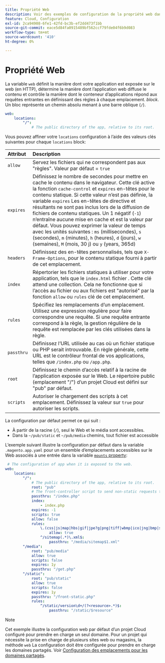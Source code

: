 ```yaml
---
title: Propriété Web
description: Voir des exemples de configuration de la propriété web dans la section [!DNL Commerce] fichier de configuration de l’application.
feature: Cloud, Configuration
exl-id: 2ca94908-6fe1-42fd-bc3b-ef2dd473f1bb
source-git-commit: eace5d84fa0915489bf562ccf79fde04f6b9d083
workflow-type: tm+mt
source-wordcount: '410'
ht-degree: 0%

---
```


# Propriété Web

La variable `web` définit la manière dont votre application est exposée sur le web (en HTTP), détermine la manière dont l’application web diffuse le contenu et contrôle la manière dont le conteneur d’applications répond aux requêtes entrantes en définissant des règles à chaque emplacement. _block_. Un bloc représente un chemin absolu menant à une barre oblique (`/`).

```yaml
web:
    locations:
        "/":
            # The public directory of the app, relative to its root.
```

Vous pouvez affiner votre `locations` configuration à l’aide des valeurs clés suivantes pour chaque `locations` block:

| Attribut | Description |
| :--- | :--- |
| `allow` | Servez les fichiers qui ne correspondent pas aux &quot;règles&quot;. Valeur par défaut = `true` |
| `expires` | Définissez le nombre de secondes pour mettre en cache le contenu dans le navigateur. Cette clé active la fonction `cache-control` et `expires` en-têtes pour le contenu statique. Si cette valeur n’est pas définie, la variable `expires` Les en-têtes de directive et résultants ne sont pas inclus lors de la diffusion de fichiers de contenu statiques. Un 1 négatif (`-1`) n’entraîne aucune mise en cache et est la valeur par défaut. Vous pouvez exprimer la valeur de temps avec les unités suivantes :  `ms` (millisecondes), `s` (secondes), `m` (minutes), `h` (heures), `d` (jours), `w` (semaines), `M` (mois, 30 j) ou `y` (years, 365d) |
| `headers` | Définissez des en-têtes personnalisés, tels que `X-Frame-Options`, pour le contenu statique fourni à partir de cet emplacement. |
| `index` | Répertorier les fichiers statiques à utiliser pour votre application, tels que le `index.html` fichier . Cette clé attend une collection. Cela ne fonctionne que si l’accès au fichier ou aux fichiers est &quot;autorisé&quot; par la fonction `allow` ou `rules` clé de cet emplacement. |
| `rules` | Spécifiez les remplacements d’un emplacement. Utilisez une expression régulière pour faire correspondre une requête. Si une requête entrante correspond à la règle, la gestion régulière de la requête est remplacée par les clés utilisées dans la règle. |
| `passthru` | Définissez l’URL utilisée au cas où un fichier statique ou PHP serait introuvable. En règle générale, cette URL est le contrôleur frontal de vos applications, telles que `/index.php` ou `/app.php`. |
| `root` | Définissez le chemin d’accès relatif à la racine de l’application exposée sur le Web. Le répertoire public (emplacement &quot;/&quot;) d’un projet Cloud est défini sur &quot;pub&quot; par défaut. |
| `scripts` | Autoriser le chargement des scripts à cet emplacement. Définissez la valeur sur `true` pour autoriser les scripts. |

La configuration par défaut permet ce qui suit :

- À partir de la racine (`/`), seul le Web et le média sont accessibles.
- Dans la `~/pub/static` et `~/pub/media` chemins, tout fichier est accessible

L’exemple suivant illustre la configuration par défaut dans la variable `.magento.app.yaml` pour un ensemble d’emplacements accessibles sur le Web associés à une entrée dans la variable  [`mounts` property](properties.md#mounts):

```yaml
 # The configuration of app when it is exposed to the web.
web:
    locations:
        "/":
            # The public directory of the app, relative to its root.
            root: "pub"
            # The front-controller script to send non-static requests to.
            passthru: "/index.php"
            index:
                - index.php
            expires: -1
            scripts: true
            allow: false
            rules:
                \.(css|js|map|hbs|gif|jpe?g|png|tiff|wbmp|ico|jng|bmp|svgz|midi?|mp?ga|mp2|mp3|m4a|ra|weba|3gpp?|mp4|mpe?g|mpe|ogv|mov|webm|flv|mng|asx|asf|wmv|avi|ogx|swf|jar|ttf|eot|woff|otf|html?)$:
                    allow: true
                ^/sitemap(.*)\.xml$:
                    passthru: "/media/sitemap$1.xml"
        "/media":
            root: "pub/media"
            allow: true
            scripts: false
            expires: 1y
            passthru: "/get.php"
        "/static":
            root: "pub/static"
            allow: true
            scripts: false
            expires: 1y
            passthru: "/front-static.php"
            rules:
                ^/static/version\d+/(?<resource>.*)$:
                    passthru: "/static/$resource"
```

>[!NOTE]
>
>Cet exemple illustre la configuration web par défaut d’un projet Cloud configuré pour prendre en charge un seul domaine. Pour un projet qui nécessite la prise en charge de plusieurs sites web ou magasins, la méthode `web` La configuration doit être configurée pour prendre en charge les domaines partagés. Voir [Configuration des emplacements pour les domaines partagés](../store/multiple-sites.md#configure-locations-for-shared-domains).
